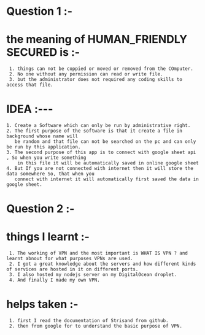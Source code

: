 
# Question 1 :-
  # the meaning of HUMAN_FRIENDLY SECURED is :-
     
     1. things can not be coppied or moved or removed from the COmputer.
     2. No one without any permission can read or write file.
     3. but the administrator does not required any coding skills to access that file.
     
  #  IDEA :---
  
    1. Create a Software which can only be run by administrative right.
    2. The first purpose of the software is that it create a file in background whose name will
       be random and that file can not be searched on the pc and can only be run by this application.
    3. The second purpose of this app is to connect with google sheet api , So when you write something 
        in this file it will be automatically saved in online google sheet
    4. But If you are not connected with internet then it will store the data somewhere So, that when you 
       connect with internet it will automatically first saved the data in google sheet.
       
# Question 2 :-
   # things I learnt :-
     1. The working of VPN and the most important is WHAT IS VPN ? and learnt abnout for what purposes VPNs are used.
     2. I got a great knowledge about the servers and how different kinds of services are hosted in it on different ports.
     3. I also hosted my nodejs server on my DigitalOcean droplet.
     4. And finally I made my own VPN.
     
   # helps taken :-
     1. first I read the documentation of Strisand from github.
     2. then from google for to understand the basic purpose of VPN. 
       
